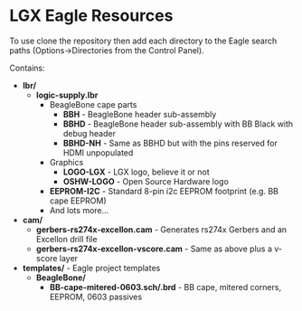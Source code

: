 LGX Eagle Resources
====================

To use clone the repository then add each directory to the Eagle search paths (Options->Directories from the Control Panel).

Contains:

 * **lbr/**
   * **logic-supply.lbr**
     * BeagleBone cape parts
         * **BBH** - BeagleBone header sub-assembly
         * **BBHD** - BeagleBone header sub-assembly with BB Black with debug header
         * **BBHD-NH** - Same as BBHD but with the pins reserved for HDMI unpopulated
     * Graphics
         * **LOGO-LGX** - LGX logo, believe it or not
         * **OSHW-LOGO** - Open Source Hardware logo
     * **EEPROM-I2C** - Standard 8-pin i2c EEPROM footprint (e.g. BB cape EEPROM)
     * And lots more...
 * **cam/**
   * **gerbers-rs274x-excellon.cam** - Generates rs274x Gerbers and an Excellon drill file
   * **gerbers-rs274x-excellon-vscore.cam** - Same as above plus a v-score layer
 * **templates/** - Eagle project templates
   * **BeagleBone/**
     * **BB-cape-mitered-0603.sch/.brd** - BB cape, mitered corners, EEPROM, 0603 passives
